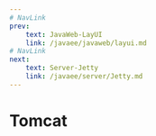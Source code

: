 ```yaml
---
# NavLink
prev:
    text: JavaWeb-LayUI
    link: /javaee/javaweb/layui.md
# NavLink
next:
    text: Server-Jetty
    link: /javaee/server/Jetty.md
---
```

# Tomcat
